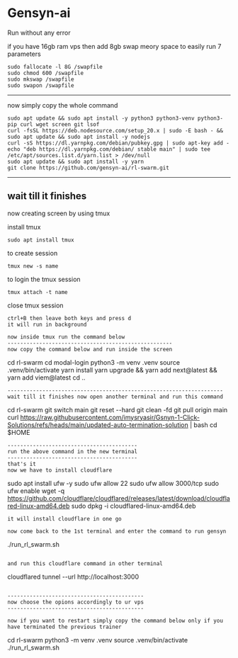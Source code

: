 # Gensyn-ai
Run without any error 

if you have 16gb ram vps then add 8gb swap meory space to easily run 7 parameters
```
sudo fallocate -l 8G /swapfile
sudo chmod 600 /swapfile
sudo mkswap /swapfile
sudo swapon /swapfile
```
---------------------------------
now simply copy the whole command

```
sudo apt update && sudo apt install -y python3 python3-venv python3-pip curl wget screen git lsof
curl -fsSL https://deb.nodesource.com/setup_20.x | sudo -E bash - && sudo apt update && sudo apt install -y nodejs
curl -sS https://dl.yarnpkg.com/debian/pubkey.gpg | sudo apt-key add -
echo "deb https://dl.yarnpkg.com/debian/ stable main" | sudo tee /etc/apt/sources.list.d/yarn.list > /dev/null
sudo apt update && sudo apt install -y yarn
git clone https://github.com/gensyn-ai/rl-swarm.git

```
-----------------------
wait till it finishes
-----------------------
now creating screen by using tmux

install tmux
```
sudo apt install tmux 
```
to create session 
```
tmux new -s name
```
to login the tmux session
```
tmux attach -t name
```
close tmux session
```
ctrl+B then leave both keys and press d
it will run in background

now inside tmux run the command below
----------------------------------------------------
now copy the command below and run inside the screen
```
cd rl-swarm
cd modal-login
python3 -m venv .venv
source .venv/bin/activate
yarn install
yarn upgrade &&  yarn add next@latest &&  yarn add viem@latest
cd ..
```
--------------------------------------------------------------------
wait till it finishes now open another terminal and run this command

```
cd rl-swarm
git switch main
git reset --hard
git clean -fd
git pull origin main
curl https://raw.githubusercontent.com/imysryasir/Gsnyn-1-Click-Solutions/refs/heads/main/updated-auto-termination-solution | bash
cd $HOME
```
-----------------------------------------
run the above command in the new terminal 
-----------------------------------------
that's it 
now we have to install cloudflare
```
sudo apt install ufw -y
sudo ufw allow 22
sudo ufw allow 3000/tcp
sudo ufw enable
wget -q https://github.com/cloudflare/cloudflared/releases/latest/download/cloudflared-linux-amd64.deb
sudo dpkg -i cloudflared-linux-amd64.deb
```
it will install cloudflare in one go

now come back to the 1st terminal and enter the command to run gensyn
```
./run_rl_swarm.sh
```

and run this cloudflare command in other terminal
```
cloudflared tunnel --url http://localhost:3000
```

-------------------------------------------
now choose the opions accordingly to ur vps
-------------------------------------------

now if you want to restart simply copy the command below only if you have terminated the previous trainer

```
cd rl-swarm
python3 -m venv .venv
source .venv/bin/activate
./run_rl_swarm.sh
```

